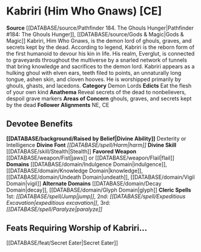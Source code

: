 ﻿---
ability:
- Dexterity
- Intelligence
ability_boost:
- Dexterity
- Intelligence
alignment: CE
deity:
- '[[DATABASE/deity/Kabriri|Kabriri]]'
deity_category: Demon Lords
divine_font: Harm
domain:
- '[[DATABASE/domain/Decay Domain|Decay]]'
- '[[DATABASE/domain/Glyph Domain|Glyph]]'
- '[[DATABASE/domain/Indulgence Domain|Indulgence]]'
- '[[DATABASE/domain/Knowledge Domain|Knowledge]]'
- '[[DATABASE/domain/Undeath Domain|Undeath]]'
- '[[DATABASE/domain/Vigil Domain|Vigil]]'
favored_weapon: '[[DATABASE/weapon/Fist|jaws]] or [[DATABASE/weapon/Flail|Flail]]'
follower_alignment:
- NE
- CE
id: '76'
name: Kabriri
rarity: Common
skill:
- '[[DATABASE/skill/Stealth|Stealth]]'
source: '[[DATABASE/source/Pathfinder 184. The Ghouls Hunger|Pathfinder #184: The
  Ghouls Hunger]]'
type: Deity

---
# Kabriri (Him Who Gnaws) [CE]

**Source** [[DATABASE/source/Pathfinder 184. The Ghouls Hunger|Pathfinder #184: The Ghouls Hunger]], [[DATABASE/source/Gods & Magic|Gods & Magic]] 
Kabriri, Him Who Gnaws, is the demon lord of ghouls, graves, and secrets kept by the dead. According to legend, Kabriri is the reborn form of the first humanoid to devour his kin in life. His realm, Everglut, is connected to graveyards throughout the multiverse by a snarled network of tunnels that bring knowledge and sacrifices to the demon lord. Kabriri appears as a hulking ghoul with elven ears, teeth filed to points, an unnaturally long tongue, ashen skin, and cloven hooves. He is worshipped primarily by ghouls, ghasts, and lacedons.
**Category** Demon Lords
**Edicts** Eat the flesh of your own kind
**Anathema** Reveal secrets of the dead to nonbelievers, despoil grave markers
**Areas of Concern** ghouls, graves, and secrets kept by the dead
**Follower Alignments** NE, CE

## Devotee Benefits

**[[DATABASE/background/Raised by Belief|Divine Ability]]** Dexterity or Intelligence
**Divine Font** _[[DATABASE/spell/Harm|harm]]_
**Divine Skill** [[DATABASE/skill/Stealth|Stealth]]
**Favored Weapon** [[DATABASE/weapon/Fist|jaws]] or [[DATABASE/weapon/Flail|flail]]
**Domains** [[DATABASE/domain/Indulgence Domain|indulgence]], [[DATABASE/domain/Knowledge Domain|knowledge]], [[DATABASE/domain/Undeath Domain|undeath]], [[DATABASE/domain/Vigil Domain|vigil]]
**Alternate Domains** [[DATABASE/domain/Decay Domain|decay]], [[DATABASE/domain/Glyph Domain|glyph]]
**Cleric Spells** 1st: _[[DATABASE/spell/Jump|jump]]_, 2nd: _[[DATABASE/spell/Expeditious Excavation|expeditious excavation]]_, 3rd: _[[DATABASE/spell/Paralyze|paralyze]]_

## Feats Requiring Worship of Kabriri...

[[DATABASE/feat/Secret Eater|Secret Eater]]